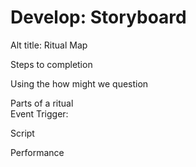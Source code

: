 # Develop: Storyboard

Alt title: Ritual Map

Steps to completion

Using the how might we question

Parts of a ritual  
Event Trigger:

Script

Performance



